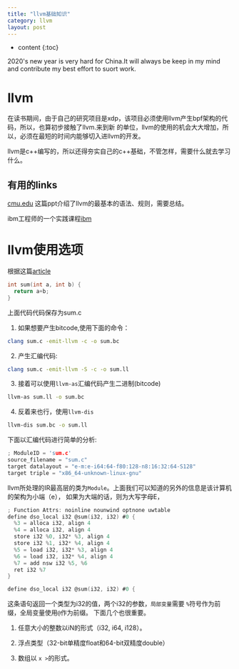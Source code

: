 ```yaml
---
title: "llvm基础知识"
category: llvm
layout: post
---
```

* content
{:toc}

2020's new year is very hard for China.It will always be keep in my mind and contribute my best effort
to suort work.

#  llvm
在读书期间，由于自己的研究项目是xdp，该项目必须使用llvm产生bpf架构的代码，所以，也算初步接触了llvm.来到新
的单位，llvm的使用的机会大大增加，所以，必须在最短的时间内能够切入进llvm的开发。

llvm是c++编写的，所以还得夯实自己的c++基础，不管怎样，需要什么就去学习什么。

## 有用的links
[cmu.edu](http://www.cs.cmu.edu/afs/cs/academic/class/15745-s14/public/lectures/L6-LLVM-Part2.pdf)
这篇ppt介绍了llvm的最基本的语法、规则，需要总结。

ibm工程师的一个实践课程[ibm](https://www.ibm.com/developerworks/library/os-createcompilerllvm1/index.html)

# llvm使用选项
根据这篇[article](https://hub.packtpub.com/introducing-llvm-intermediate-representation/)

```c
int sum(int a, int b) {
  return a+b;
}
```
上面代码代码保存为sum.c

1. 如果想要产生bitcode,使用下面的命令：
```bash
clang sum.c -emit-llvm -c -o sum.bc
```

2. 产生汇编代码:
```bash
clang sum.c -emit-llvm -S -c -o sum.ll
```

3. 接着可以使用`llvm-as`汇编代码产生二进制(bitcode)
```bash
llvm-as sum.ll -o sum.bc
```

4. 反着来也行，使用`llvm-dis`
```bash
llvm-dis sum.bc -o sum.ll
```

下面以汇编代码进行简单的分析:
```c
; ModuleID = 'sum.c'
source_filename = "sum.c"
target datalayout = "e-m:e-i64:64-f80:128-n8:16:32:64-S128"
target triple = "x86_64-unknown-linux-gnu"
```
llvm所处理的IR最高层的类为```Module```。上面我们可以知道的另外的信息是该计算机的架构为小端（e），
如果为大端的话，则为大写字母E，

```c
; Function Attrs: noinline nounwind optnone uwtable
define dso_local i32 @sum(i32, i32) #0 {
  %3 = alloca i32, align 4
  %4 = alloca i32, align 4
  store i32 %0, i32* %3, align 4
  store i32 %1, i32* %4, align 4
  %5 = load i32, i32* %3, align 4
  %6 = load i32, i32* %4, align 4
  %7 = add nsw i32 %5, %6
  ret i32 %7
}
```

```c
define dso_local i32 @sum(i32, i32) #0 {
```
这条语句返回一个类型为i32的值，两个i32的参数，`局部变量`需要 `%`符号作为前缀，全局变量使用`@`作为前缀。
下面几个也很重要。

1. 任意大小的整数以iN的形式（i32, i64, i128）。

2. 浮点类型（32-bit单精度float和64-bit双精度double）

3. 数组以 `x >`的形式。

